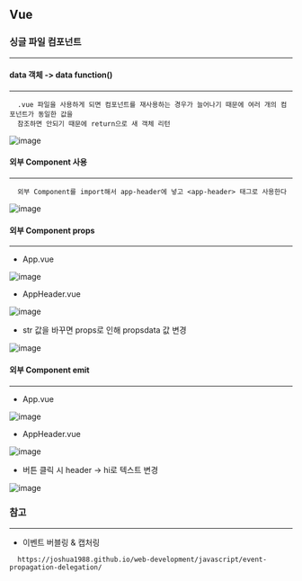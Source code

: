 ## Vue

### 싱글 파일 컴포넌트
---
  
  #### data 객체 -> data function()
  ---
  ```
    .vue 파일을 사용하게 되면 컴포넌트를 재사용하는 경우가 늘어나기 때문에 여러 개의 컴포넌트가 동일한 값을 
    참조하면 안되기 때문에 return으로 새 객체 리턴
  ```
  ![image](https://user-images.githubusercontent.com/76584547/138279955-f9a663e4-e0b9-4b71-9624-d005d43b9121.png)

  
  #### 외부 Component 사용 
  ---  
  ```
    외부 Component를 import해서 app-header에 넣고 <app-header> 태그로 사용한다
  ```
  ![image](https://user-images.githubusercontent.com/76584547/138281175-4a1a35da-d35f-4f2d-adb4-4ede3a267227.png)

  
  #### 외부 Component props
  ---
  + App.vue
  
  ![image](https://user-images.githubusercontent.com/76584547/138284503-8fed9a97-4255-42a0-a3e6-3462ef6c7cb5.png)

  + AppHeader.vue
  
  ![image](https://user-images.githubusercontent.com/76584547/138284583-31ed9029-61df-46ca-873b-7e58c40d2771.png)

  + str 값을 바꾸면 props로 인해 propsdata 값 변경
  
  ![image](https://user-images.githubusercontent.com/76584547/138284724-9a5a7cf1-e2c5-41da-a853-0539cbfa0062.png)


  #### 외부 Component emit
  ---
  + App.vue
  
  ![image](https://user-images.githubusercontent.com/76584547/138285070-abaabb2a-65eb-47fa-9209-a5b19501b448.png)

  + AppHeader.vue
  
  ![image](https://user-images.githubusercontent.com/76584547/138284915-1b844387-0096-4340-8e95-84e4144b46e1.png)

  + 버튼 클릭 시 header -> hi로 텍스트 변경
  
  ![image](https://user-images.githubusercontent.com/76584547/138285154-164f1d18-8614-4d06-8292-9fa5aab77d7a.png)


### 참고
---
  + 이벤트 버블링 & 캡처링
  ```
    https://joshua1988.github.io/web-development/javascript/event-propagation-delegation/
  ```
